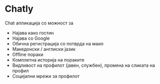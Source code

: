 # Chatly

Chat aпликација со можност за
 - Најава како гостин
 - Најава со Google
 - Обична регистрација со потврда на маил
 - Македонски / англиски јазик
 - Offline пораки
 - Комплетна историја на пораките
 - Видливост на профилот (јавен, службен), промена на сликата на профил
 - Социјални мрежи за профилот

